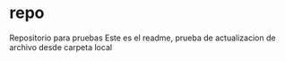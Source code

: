 # repo
Repositorio para pruebas
Este es el readme, prueba de actualizacion de archivo desde carpeta local
